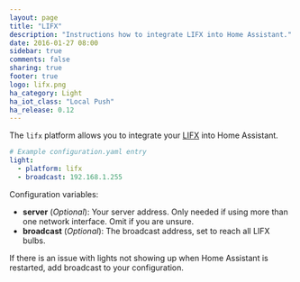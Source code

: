 ```yaml
---
layout: page
title: "LIFX"
description: "Instructions how to integrate LIFX into Home Assistant."
date: 2016-01-27 08:00
sidebar: true
comments: false
sharing: true
footer: true
logo: lifx.png
ha_category: Light
ha_iot_class: "Local Push"
ha_release: 0.12
---
```


The `lifx` platform allows you to integrate your [LIFX](http://www.lifx.com) into Home Assistant.

```yaml
# Example configuration.yaml entry
light:
  - platform: lifx
  - broadcast: 192.168.1.255
```
Configuration variables:

- **server** (*Optional*): Your server address. Only needed if using more than one network interface. Omit if you are unsure.
- **broadcast** (*Optional*): The broadcast address, set to reach all LIFX bulbs.

If there is an issue with lights not showing up when Home Assistant is restarted, add broadcast to your configuration.

